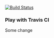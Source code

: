 [![Build Status](https://travis-ci.org/kcharyev01/play-with-travis.svg?branch=master)](https://travis-ci.org/kcharyev01/play-with-travis)
### Play with Travis CI
Some change